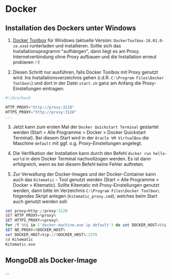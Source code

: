 # Docker 
## Installation des Dockers unter Windows

1. [Docker Toolbox](https://github.com/docker/toolbox/releases) für Windows (aktuelle Version: `DockerToolbox-18.01.0-ce.exe`) runterladen und installieren. Sollte sich das Installationsprogramm "aufhängen", dann liegt es am Proxy. Internetverbindung ohne Proxy aufbauen und die Installation erneut probieren :-)

2. Diesen Schritt nur ausführen, falls Docker Toolbox mit Proxy genutzt wird. Ins Installationsverzeichnis gehen (i.d.R. `C:\Program Files\Docker Toolbox\`) und dort in der Datei `start.sh` ganz am Anfang die Proxy-Einstellungen eintragen:
```powershell
#!/bin/bash

HTTP_PROXY="http://proxy:3128"
HTTPS_PROXY="http://proxy:3128"
...

```
3. Jetzt kann zum ersten Mal der `Docker Quickstart Terminal` gestartet werden (Start > Alle Programme > Docker > Docker Quickstart Terminal). Bei diesem Start wird in der `Oracle VM VirtualBox` die Maschine `default` mit ggf. o.g. Proxy-Einstellungen angelegt.

4. Die Verifikation der Installation kann durch den Befehl `docker run hello-world` in dem Docker Terminal nachvollzogen werden. Es ist dann erfolgreich, wenn es bei diesem Befehl keine Fehler auftreten.

5. Zur Verwaltung der Docker-Images und der Docker-Container kann auch das `Kitematic` - Tool genutzt werden (Start > Alle Programme > Docker > Kitematic). Sollte Kitematic mit Proxy-Einstellungen genutzt werden, dann bitte im Verzeichnis `C:\Program Files\Docker Toolbox\` folgendes Skript anlegen (`kitematic_proxy.cmd`), welches beim Start auch genutzt werden soll:       

```powershell
set proxy=http://proxy:3128
SET HTTP_PROXY=%proxy%
SET HTTPS_PROXY=%proxy%
for /f %%i in ('docker-machine.exe ip default') do set DOCKER_HOST=%%i
SET NO_PROXY=%DOCKER_HOST%
set DOCKER_HOST=tcp://%DOCKER_HOST%:2376
cd Kitematic
Kitematic.exe
```

## MongoDB als Docker-Image
...

